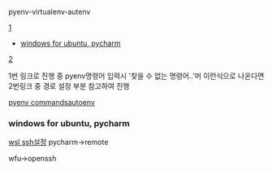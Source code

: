 pyenv-virtualenv-autenv

[1](http://gyus.me/?p=475)

-	[windows for ubuntu, pycharm](#windows-for-ubuntu-pycharm)

[2](http://yujuwon.tistory.com/entry/pyenv-%EC%84%A4%EC%B9%98%ED%95%98%EA%B8%B0)

1번 링크로 진행 중 pyenv명령어 입력시 '찾을 수 없는 명령어..'머 이런식으로 나온다면 2번링크 중 경로 설정 부분 참고하여 진행

[pyenv commands](https://leop0ld.github.io/python-development-setting/)[autoenv](https://leop0ld.github.io/python-development-setting/)

### windows for ubuntu, pycharm

[wsl ssh설정](http://jnuxy.tistory.com/2) pycharm->remote

wfu->openssh

